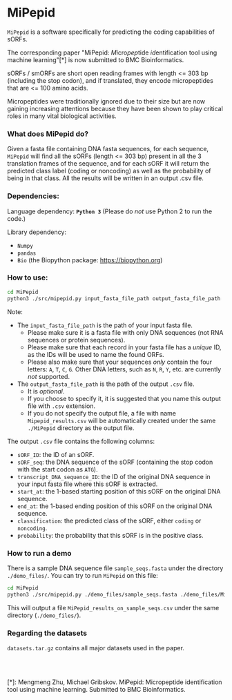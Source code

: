 # MiPepid

`MiPepid` is a software specifically for predicting the coding capabilities of sORFs.

The corresponding paper "MiPepid: *Mi*cro*pep*tide *id*entification tool using machine learning"[*] is now submitted to BMC Bioinformatics.

sORFs / smORFs are short open reading frames with length <= 303 bp (including the stop codon), and if translated, they encode micropeptides that are <= 100 amino acids. 

Micropeptides were traditionally ignored due to their size but are now gaining increasing attentions because they have been shown to play critical roles in many vital biological activities.

### What does MiPepid do?
Given a fasta file containing DNA fasta sequences, for each sequence, `MiPepid` will find all the sORFs (length <= 303 bp) present in all the 3 translation frames of the sequence, and for each sORF it will return the predicted class label (coding or noncoding) as well as the probability of being in that class. All the results will be written in an output .csv file.  


### Dependencies: 

Language dependency:
**`Python 3`** (Please do *not* use Python 2 to run the code.)

Library dependency:
* `Numpy`
* `pandas`
* `Bio` (the Biopython package: https://biopython.org)


### How to use:
```sh
cd MiPepid
python3 ./src/mipepid.py input_fasta_file_path output_fasta_file_path
```

Note:
* The `input_fasta_file_path` is the path of your input fasta file. 
  * Please make sure it is a fasta file with only DNA sequences (not RNA sequences or protein sequences). 
  * Please make sure that each record in your fasta file has a *unique* ID, as the IDs will be used to name the found ORFs. 
  * Please also make sure that your sequences *only* contain the four letters: `A`, `T`, `C`, `G`. Other DNA letters, such as `N`, `R`, `Y`, etc. are currently *not*  supported.
* The `output_fasta_file_path` is the path of the output `.csv` file. 
  * It is *optional*. 
  * If you choose to specify it, it is suggested that you name this output file with `.csv` extension. 
  * If you do not specify the output file, a file with name `Mipepid_results.csv` will be automatically created under the same `./MiPepid` directory as the output file. 

The output `.csv` file contains the following columns:
* `sORF_ID`: the ID of an sORF. 
* `sORF_seq`: the DNA sequence of the sORF (containing the stop codon with the start codon as `ATG`).
* `transcript_DNA_sequence_ID`: the ID of the original DNA sequence in your input fasta file where this sORF is extracted.
* `start_at`: the 1-based starting position of this sORF on the original DNA sequence. 
* `end_at`: the 1-based ending position of this sORF on the original DNA sequence. 
* `classification`: the predicted class of the sORF, either `coding` or `noncoding`. 
* `probability`: the probability that this sORF is in the positive class.

### How to run a demo
There is a sample DNA sequence file `sample_seqs.fasta` under the directory `./demo_files/`. You can try to run `MiPepid` on this file:

```sh
cd MiPepid
python3 ./src/mipepid.py ./demo_files/sample_seqs.fasta ./demo_files/MiPepid_results_on_sample_seqs.csv
```

This will output a file `MiPepid_results_on_sample_seqs.csv` under the same directory (`./demo_files/`).

### Regarding the datasets
`datasets.tar.gz` contains all major datasets used in the paper. 

<br>
<br>

[*]: Mengmeng Zhu, Michael Gribskov. MiPepid: Micropeptide identification tool using machine learning. Submitted to BMC Bioinformatics.
